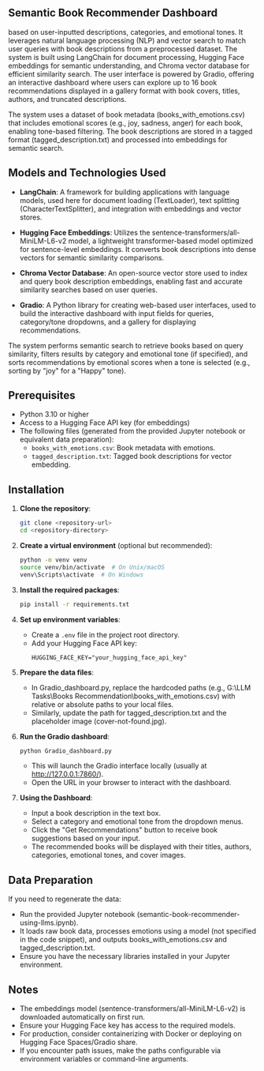 ## Semantic Book Recommender Dashboard

based on user-inputted descriptions, categories, and emotional tones. It leverages natural language processing (NLP) and vector search to match user queries with book descriptions from a preprocessed dataset. The system is built using LangChain for document processing, Hugging Face embeddings for semantic understanding, and Chroma vector database for efficient similarity search. The user interface is powered by Gradio, offering an interactive dashboard where users can explore up to 16 book recommendations displayed in a gallery format with book covers, titles, authors, and truncated descriptions.

The system uses a dataset of book metadata (books_with_emotions.csv) that includes emotional scores (e.g., joy, sadness, anger) for each book, enabling tone-based filtering. The book descriptions are stored in a tagged format (tagged_description.txt) and processed into embeddings for semantic search.

## Models and Technologies Used





- **LangChain**: A framework for building applications with language models, used here for document loading (TextLoader), text splitting (CharacterTextSplitter), and integration with embeddings and vector stores.



- **Hugging Face Embeddings**: Utilizes the sentence-transformers/all-MiniLM-L6-v2 model, a lightweight transformer-based model optimized for sentence-level embeddings. It converts book descriptions into dense vectors for semantic similarity comparisons.



- **Chroma Vector Database**: An open-source vector store used to index and query book description embeddings, enabling fast and accurate similarity searches based on user queries.



- **Gradio**: A Python library for creating web-based user interfaces, used to build the interactive dashboard with input fields for queries, category/tone dropdowns, and a gallery for displaying recommendations.


The system performs semantic search to retrieve books based on query similarity, filters results by category and emotional tone (if specified), and sorts recommendations by emotional scores when a tone is selected (e.g., sorting by "joy" for a "Happy" tone).

## Prerequisites

- Python 3.10 or higher
- Access to a Hugging Face API key (for embeddings)
- The following files (generated from the provided Jupyter notebook or equivalent data preparation):
  - `books_with_emotions.csv`: Book metadata with emotions.
  - `tagged_description.txt`: Tagged book descriptions for vector embedding.

## Installation

1. **Clone the repository**:
   ```bash
   git clone <repository-url>
   cd <repository-directory>
    ```

2. **Create a virtual environment** (optional but recommended):
   ```bash
   python -m venv venv
   source venv/bin/activate  # On Unix/macOS
   venv\Scripts\activate  # On Windows
    ```
3. **Install the required packages**:
    ```bash
    pip install -r requirements.txt
    ``` 
4. **Set up environment variables**:
   - Create a `.env` file in the project root directory.
   - Add your Hugging Face API key:
     ```
     HUGGING_FACE_KEY="your_hugging_face_api_key"
     ```
5. **Prepare the data files**:
   - In Gradio_dashboard.py, replace the hardcoded paths (e.g., G:\LLM Tasks\Books Recommendation\books_with_emotions.csv) with relative or absolute paths to your local files.
   - Similarly, update the path for tagged_description.txt and the placeholder image (cover-not-found.jpg).
6. **Run the Gradio dashboard**:
   ```bash
   python Gradio_dashboard.py
   ```
   - This will launch the Gradio interface locally (usually at http://127.0.0.1:7860/).
   - Open the URL in your browser to interact with the dashboard.
7. **Using the Dashboard**:
   - Input a book description in the text box.
   - Select a category and emotional tone from the dropdown menus.
   - Click the "Get Recommendations" button to receive book suggestions based on your input.
   - The recommended books will be displayed with their titles, authors, categories, emotional tones, and cover images.

## Data Preparation
If you need to regenerate the data:

- Run the provided Jupyter notebook (semantic-book-recommender-using-llms.ipynb).
- It loads raw book data, processes emotions using a model (not specified in the code snippet), and outputs books_with_emotions.csv and tagged_description.txt.
- Ensure you have the necessary libraries installed in your Jupyter environment.

## Notes
- The embeddings model (sentence-transformers/all-MiniLM-L6-v2) is downloaded automatically on first run.
- Ensure your Hugging Face key has access to the required models.
- For production, consider containerizing with Docker or deploying on Hugging Face Spaces/Gradio share.
- If you encounter path issues, make the paths configurable via environment variables or command-line arguments.
